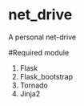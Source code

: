 # net_drive
A personal net-drive

#Required module 
1. Flask
2. Flask_bootstrap
3. Tornado
4. Jinja2
